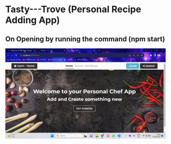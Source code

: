 # Tasty---Trove (Personal Recipe Adding App)

## On Opening by running the command (npm start)
![](https://github.com/YashVMishra/Tasty---Trove/blob/master/Screenshot/Home.png?raw=true)
